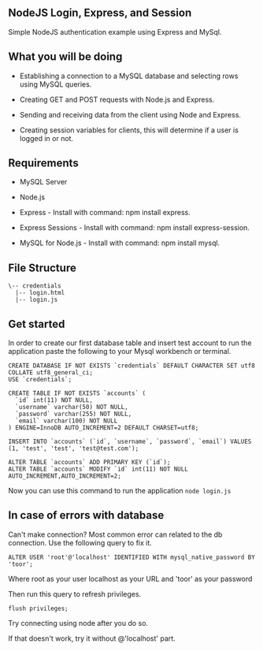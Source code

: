 ## NodeJS Login, Express, and Session
Simple NodeJS authentication example using Express and MySql.

## What you will be doing
* Establishing a connection to a MySQL database and selecting rows using MySQL queries.

* Creating GET and POST requests with Node.js and Express.

* Sending and receiving data from the client using Node and Express.

* Creating session variables for clients, this will determine if a user is logged in or not.

## Requirements
* MySQL Server

* Node.js

* Express - Install with command: npm install express.

* Express Sessions - Install with command: npm install express-session.

* MySQL for Node.js - Install with command: npm install mysql.


## File Structure
```
\-- credentials
  |-- login.html
  |-- login.js
```

## Get started
In order to create our first database table and insert test account to run the application paste the following to your Mysql workbench or terminal.
```
CREATE DATABASE IF NOT EXISTS `credentials` DEFAULT CHARACTER SET utf8 COLLATE utf8_general_ci;
USE `credentials`;

CREATE TABLE IF NOT EXISTS `accounts` (
  `id` int(11) NOT NULL,
  `username` varchar(50) NOT NULL,
  `password` varchar(255) NOT NULL,
  `email` varchar(100) NOT NULL
) ENGINE=InnoDB AUTO_INCREMENT=2 DEFAULT CHARSET=utf8;

INSERT INTO `accounts` (`id`, `username`, `password`, `email`) VALUES (1, 'test', 'test', 'test@test.com');

ALTER TABLE `accounts` ADD PRIMARY KEY (`id`);
ALTER TABLE `accounts` MODIFY `id` int(11) NOT NULL AUTO_INCREMENT,AUTO_INCREMENT=2;
```

Now you can use this command to run the application
```node login.js```

## In case of errors with database
Can't make connection? Most common error can related to the db connection. Use the following query to fix it.

```ALTER USER 'root'@'localhost' IDENTIFIED WITH mysql_native_password BY 'toor';```

Where root as your user localhost as your URL and 'toor' as your password
   
Then run this query to refresh privileges.

```flush privileges;```
   
Try connecting using node after you do so.
   
If that doesn't work, try it without @'localhost' part.